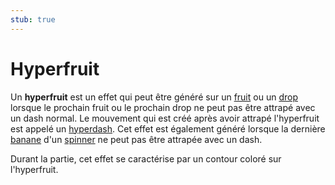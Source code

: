 ```yaml
---
stub: true
---
```


# Hyperfruit

Un **hyperfruit** est un effet qui peut être généré sur un [fruit](/wiki/Hit_object/Fruit) ou un [drop](/wiki/Hit_object/Juice_stream#drop) lorsque le prochain fruit ou le prochain drop ne peut pas être attrapé avec un dash normal. Le mouvement qui est créé après avoir attrapé l'hyperfruit est appelé un [hyperdash](/wiki/Glossary/Hyperdash). Cet effet est également généré lorsque la dernière [banane](/wiki/Hit_object/Banana) d'un [spinner](/wiki/Hit_object/Spinner) ne peut pas être attrapée avec un dash.

Durant la partie, cet effet se caractérise par un contour coloré sur l'hyperfruit.
